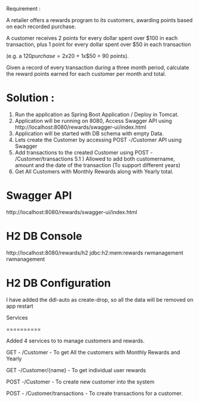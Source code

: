 

Requirement : 

A retailer offers a rewards program to its customers, awarding points based on each recorded purchase.

A customer receives 2 points for every dollar spent over $100 in each transaction, plus 1 point for every dollar spent over $50 in each transaction

(e.g. a $120 purchase = 2x$20 + 1x$50 = 90 points).

Given a record of every transaction during a three month period, calculate the reward points earned for each customer per month and total.



Solution :
============
  1. Run the application as Spring Boot Application / Deploy in Tomcat.
  2. Application will be running on 8080, Access Swagger API using http://localhost:8080/rewards/swagger-ui/index.html
  3. Application will be started with DB schema with empty Data.
  4. Lets create the Customer by accessing POST -/Customer API using Swagger
  5. Add transactions to the created Customer using POST - /Customer/transactions
     5.1 ) Allowed to add both customername, amount and the date of the transaction (To support different years)
  6. Get All Customers with Monthly Rewards along with Yearly total.   


Swagger API
============

  http://localhost:8080/rewards/swagger-ui/index.html
  
H2 DB Console 
==============

http://localhost:8080/rewards/h2
	jdbc:h2:mem:rewards
	rwmanagement
	rwmanagement
	
H2 DB Configuration 
==================
I have added the ddl-auto as create-drop, so all the data will be removed on app restart

Services 

==========

Added 4 services to to manage customers and rewards.

GET - /Customer - To get All the customers with Monthly Rewards and Yearly

GET -/Customer/{name} - To get individual user rewards

POST -/Customer - To create new customer into the system

POST - /Customer/transactions - To create transactions for a customer.
